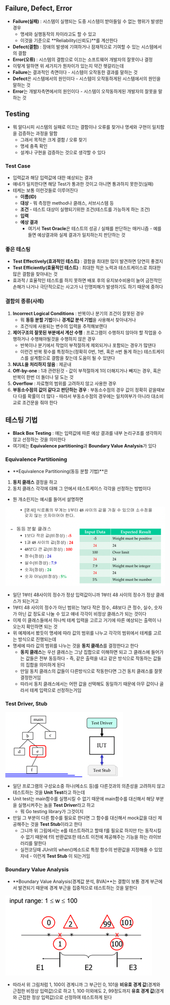 ## Failure, Defect, Error

- **Failure(실패)** : 시스템이 실행되는 도중 시스템이 받아들일 수 없는 행위가 발생한 경우
	- 명세와 실행동작의 차이라고도 할 수 있고
	- 이것을 기준으로 **Reliability(신뢰도)**를 계산한다
- **Defect(결함)** : 장애의 발생에 기여하거나 잠재적으로 기여할 수 있는 시스템에서의 결함
- **Error(오류)** : 시스템의 결함으로 이끄는 소프트웨어 개발자의 잘못이나 결정
- 이렇게 말하면 위 세가지가 뭔차이가 있는지 약간 헷갈리는데
- **Failure**는 결과적인 측면이다 - 시스템이 오작동한 결과를 말하는 것
- **Defect**은 시스템에서의 원인이다 - 시스템이 오작동하게된 시스템에서의 원인을 말하는 것
- **Error**는 개발자측면에서의 원인이다 - 시스템이 오작동하게된 개발자의 잘못을 말하는 것

## Testing

- 뭐 알다시피 시스템의 실패로 이끄는 결함이나 오류를 찾거나 명세와 구현이 일치함을 검증하는 과정을 말함
	- 그래서 목적은 크게 결함 / 오류 찾기
	- 명세 충족 확인
	- 설계나 구현을 검증하는 것으로 생각할 수 있다

### Test Case

- 입력값과 해당 입력값에 대한 예상되는 결과
- 얘네가 일치한다면 해당 Test가 통과한 것이고 아니면 통과하지 못한것(실패)
- 테케는 보통 이런것들로 이루어진다
	- **이름(ID)**
	- **대상** - 뭐 측정한 method나 클래스, 서브시스템 등
	- **조건** - 테스트 대상이 실행되기위한 조건(테스트를 가능하게 하는 조건)
	- **입력**
	- **예상 결과**
		- 여기서 **Test Oracle**은 테스트의 성공 / 실패를 판단하는 매커니즘 - 예를들면 예상결과와 실제 결과가 일치하는지 판단하는 것

### 좋은 테스팅

- **Test Effectively(효과적인 테스트)** : 결함을 최대한 많이 발견하면 당연히 좋겠지
- **Test Efficiently(효율적인 테스트)** : 최대한 적은 노력과 테스트케이스로 최대한 많은 결함을 찾아내는 것
- 효과적 / 효율적인 테스트를 하지 못하면 배포 후의 유지보수비용이 늘어 금전적인 손해가 나거나 극단적으로는 사고가 나 인명피해가 발생하기도 하기 때문에 중허다

### 결함의 종류(사례)

1. **Incorrect Logical Conditions** : 반복이나 분기의 조건이 잘못된 경우
	- 뭐 **동등 분할 기법**이나 **경계값 분석 기법**을 사용해서 찾아내거나
	- 조건식에 사용되는 변수의 입력을 추적해보랜다
2. **제어구조의 잘못된 부분에서 계산 수행** : 프로그램이 수행하지 않아야 할 작업을 수행하거나 수행해야될것을 수행하지 않은 경우
	- 반복이나 분기에서 작업이 부적절하게 제외되거나 포함되는 경우가 많댄다
	- 이런건 반복 횟수를 특정하는(정확히 0번, 1번, 혹은 n번 돌게 하는) 테스트케이스를 설계함으로 결함을 찾는데 도움이 될 수 있댄다
3. **NULL을 처리하지 않음** : 제곧내
4. **Off-by-one** : 1과 관련된것 - 값이 부적절하게 1이 더해지거나 빼지는 경우, 혹은 반복이 한번 더 돌더나 덜 도는 것
5. **Overflow** : 자료형의 범위를 고려하지 않고 사용한 경우
6. **부동소수점의 값이 같다고 판단하는 경우** : 부동소수점의 경우 값이 정확히 같을때보다 다를 확률이 더 많다 - 따라서 부동소수점의 경우에는 일치여부가 아니라 대소비교로 조건문을 줘야 한다

## 테스팅 기법

- **Black Box Testing** : 얘는 입력값에 따른 예상 결과를 내부 논리구조를 생각하지 않고 선정하는 것을 의미한다
- 여기에는 **Equivalence partitioning**과 **Boundary Value Analysis**가 있다

### Equivalence Partitioning

- **Equivalence Partitioning(동등 분할 기법)**은
1. **동치 클래스** 결정을 하고
2. 동치 클래스 각각에 대해 그 안에서 테스트케이스 각각을 선정하는 방법이다
- 뭔 개소린지는 예시를 들어서 설명하면

![%E1%84%8B%E1%85%B5%E1%84%85%E1%85%A9%E1%86%AB11%20-%20%E1%84%89%E1%85%A9%E1%84%91%E1%85%B3%E1%84%90%E1%85%B3%E1%84%8B%E1%85%B0%E1%84%8B%E1%85%A5%20%E1%84%90%E1%85%A6%E1%84%89%E1%85%B3%E1%84%90%E1%85%B3(1)%20f54c37d5ec5a4731873f19d67cbb1e90/image1.png](softwareengineering.fall.2021.cse.cnu.ac.kr/images/09_f54c37d5ec5a4731873f19d67cbb1e90/image1.png)

- 일단 1부터 48사이의 정수가 정상 입력값이니까 1부터 48 사이의 정수가 정상 클래스가 되는거고
- 1부터 48 사이의 정수가 아닌 범위는 1보다 작은 정수, 48보다 큰 정수, 실수, 숫자가 아닌 값 정도로 나눌 수 있고 얘네 각각이 비정상 클래스가 되는 것이다
- 이제 이 클래스들에서 하나씩 테케 입력을 고르고 거기에 따른 예상되는 출력이 나오는지 확인하면 되는 것
- 위 예제에서 봤듯이 명세에 따라 값의 범위를 나누고 각각의 범위에서 테케를 고르는 방식으로 진행되는데
- 명세에 따라 값의 범위를 나누는 것을 **동치 클래스**를 결정한다고 한다
	- **동치 클래스**는 우선 클래스는 그냥 집합으로 이해하면 되고 그 클래스에 들어가는 값들은 전부 동등하다 - 즉, 같은 출력을 내고 같은 방식으로 작동하는 값들의 집합을 의미하게 된다
	- 만일 동치 클래스의 값들이 다른방식으로 작동한다면 그건 동치 클래스를 잘못 결정한거임
	- 따라서 동치 클래스에서는 어떤 값을 선택해도 동일하기 때문에 아무 값이나 골라서 테케 입력으로 선정하는거임

### Test Driver, Stub

![%E1%84%8B%E1%85%B5%E1%84%85%E1%85%A9%E1%86%AB11%20-%20%E1%84%89%E1%85%A9%E1%84%91%E1%85%B3%E1%84%90%E1%85%B3%E1%84%8B%E1%85%B0%E1%84%8B%E1%85%A5%20%E1%84%90%E1%85%A6%E1%84%89%E1%85%B3%E1%84%90%E1%85%B3(1)%20f54c37d5ec5a4731873f19d67cbb1e90/image2.png](softwareengineering.fall.2021.cse.cnu.ac.kr/images/09_f54c37d5ec5a4731873f19d67cbb1e90/image2.png)

- 일단 프로그램의 구성요소중 하나(메소드 등)를 다른것과의 의존성을 고려하지 않고 테스트하는 것을 **Unit Test**라고 하는데
- Unit test는 main함수를 실행시킬 수 없기 때문에 main함수를 대신해서 해당 부분을 실행시켜주는 놈을 **Test Driver**라고 하고
	- 뭐 Go testing library가 그것이지
- 만일 그 부분이 다른 함수를 필요로 한다면 그 함수를 대신해서 mock값을 대신 제공해주는 것을 **Test Stub**이라고 한다
	- 그니까 위 그림에서는 e를 테스트하려고 할때 f를 필요로 하지만 f는 동작시킬 수 없기 때문에 f의 반환값또한 테스트 이전에 제공해주는 기능을 하는 라이브러리를 말한다
	- 실전코딩때 JUnit의 when()메소드로 특정 함수의 반환값을 지정해줄 수 있었자네 - 이런게 **Test Stub** 이 되는거임

### Boundary Value Analysis

- **Boundary Value Analysis(경계값 분석, BVA)**는 결함이 보통 경계 부근에서 발견되기 때문에 경계 부근을 집중적으로 테스트하는 것을 말한다

![%E1%84%8B%E1%85%B5%E1%84%85%E1%85%A9%E1%86%AB11%20-%20%E1%84%89%E1%85%A9%E1%84%91%E1%85%B3%E1%84%90%E1%85%B3%E1%84%8B%E1%85%B0%E1%84%8B%E1%85%A5%20%E1%84%90%E1%85%A6%E1%84%89%E1%85%B3%E1%84%90%E1%85%B3(1)%20f54c37d5ec5a4731873f19d67cbb1e90/image3.png](softwareengineering.fall.2021.cse.cnu.ac.kr/images/09_f54c37d5ec5a4731873f19d67cbb1e90/image3.png)

- 따라서 위 그림처럼 1, 100이 경계니까 그 부근인 0, 101을 **비유효 경계 값**(경계와 근접한 비정상 입력값)으로 하고 1, 100 이외에도 2, 99정도까지 **유효 경계 값**(경계와 근접한 정상 입력값)으로 선정하여 테스트하게 된다